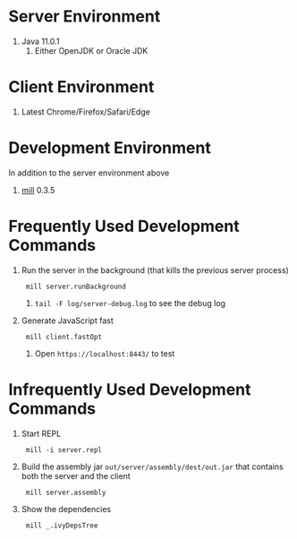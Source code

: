# Server Environment

1. Java 11.0.1
	1. Either OpenJDK or Oracle JDK


# Client Environment

1. Latest Chrome/Firefox/Safari/Edge


# Development Environment

In addition to the server environment above
1. [mill](http://www.lihaoyi.com/mill/) 0.3.5


# Frequently Used Development Commands

1. Run the server in the background (that kills the previous server process)

		mill server.runBackground

	1. `tail -F log/server-debug.log` to see the debug log

2. Generate JavaScript fast

		mill client.fastOpt

	1. Open `https://localhost:8443/` to test


# Infrequently Used Development Commands

1. Start REPL

		mill -i server.repl

2. Build the assembly jar `out/server/assembly/dest/out.jar` that contains both the server and the client

		mill server.assembly

3. Show the dependencies

		mill _.ivyDepsTree
